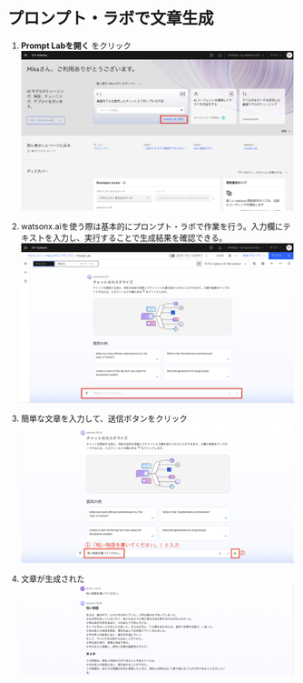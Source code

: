 # プロンプト・ラボで文章生成

1. **Prompt Labを開く** をクリック
![](./images/wxai6.png)

1. watsonx.aiを使う際は基本的にプロンプト・ラボで作業を行う。入力欄にテキストを入力し、実行することで生成結果を確認できる。
![](./images/wxai7.png)

1. 簡単な文章を入力して、送信ボタンをクリック
![](./images/wxai8.png)

1. 文章が生成された
![](./images/wxai9.png)

 
 
 
